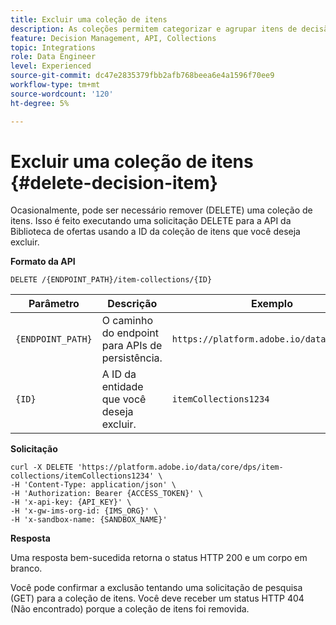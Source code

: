 ```yaml
---
title: Excluir uma coleção de itens
description: As coleções permitem categorizar e agrupar itens de decisão de acordo com suas preferências.
feature: Decision Management, API, Collections
topic: Integrations
role: Data Engineer
level: Experienced
source-git-commit: dc47e2835379fbb2afb768beea6e4a1596f70ee9
workflow-type: tm+mt
source-wordcount: '120'
ht-degree: 5%

---
```



# Excluir uma coleção de itens {#delete-decision-item}

Ocasionalmente, pode ser necessário remover (DELETE) uma coleção de itens. Isso é feito executando uma solicitação DELETE para a API da Biblioteca de ofertas usando a ID da coleção de itens que você deseja excluir.

**Formato da API**

```http
DELETE /{ENDPOINT_PATH}/item-collections/{ID}
```

| Parâmetro | Descrição | Exemplo |
| --------- | ----------- | ------- |
| `{ENDPOINT_PATH}` | O caminho do endpoint para APIs de persistência. | `https://platform.adobe.io/data/core/dps` |
| `{ID}` | A ID da entidade que você deseja excluir. | `itemCollections1234` |

**Solicitação**

```shell
curl -X DELETE 'https://platform.adobe.io/data/core/dps/item-collections/itemCollections1234' \
-H 'Content-Type: application/json' \
-H 'Authorization: Bearer {ACCESS_TOKEN}' \
-H 'x-api-key: {API_KEY}' \
-H 'x-gw-ims-org-id: {IMS_ORG}' \
-H 'x-sandbox-name: {SANDBOX_NAME}'
```

**Resposta**

Uma resposta bem-sucedida retorna o status HTTP 200 e um corpo em branco.

Você pode confirmar a exclusão tentando uma solicitação de pesquisa (GET) para a coleção de itens. Você deve receber um status HTTP 404 (Não encontrado) porque a coleção de itens foi removida.
